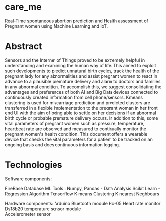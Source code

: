 # care_me
Real-Time spontaneous abortion prediction and Health assessment of  Pregnant women using Machine Learning and IoT.

# Abstract
Sensors and the Internet of Things proved to be extremely helpful in understanding and examining the human way of life. This aimed to exploit such developments to predict unnatural birth cycles, track the health of the pregnant lady for any abnormalities and assist pregnant women to react in advance to a plausible premature delivery and alarm to doctors and families in any abnormal condition. To accomplish this, we suggest consolidating the advantages and preferences of both AI and Big Data devices connected to continuously created information from cell phone/sensors. Kmeans clustering is used for miscarriage prediction and predicted clusters are transferred in a flexible implementation to the pregnant woman in her front end UI with the aim of being able to settle on her decisions if an abnormal birth cycle or probable premature delivery occurs. In addition to this, some vital parameters of pregnant women such as pressure, temperature, heartbeat rate are observed and measured to continually monitor the pregnant women's health condition. This document offers a wearable device that checks the vital parameters for a patient to be tracked on an ongoing basis and does continuous information logging.

# Technologies

Software components:
     
FireBase Database 
ML Tools : 
Numpy, Pandas - Data Analysis
Scikit Learn - Regression Algorithm
Tensorflow 
K means Clustering
K nearest Neghbours
         
Hardware components:
Arduino
Bluetooth module Hc-05
Heart rate monitor
Ds18b20 temperature sensor module  
Accelerometer sensor

